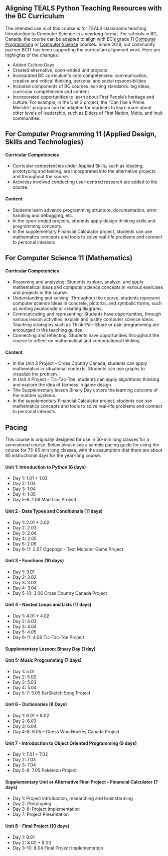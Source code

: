 Aligning TEALS Python Teaching Resources with the BC Curriculum
--------

The intended use is of this course is for TEALS classrooms teaching Introduction to Computer Science in a yearlong format. For schools in BC, Canada, the course can be adapted to align with BC’s grade 11 [Computer Programming](https://curriculum.gov.bc.ca/curriculum/adst/11/computer-programming) or [Computer Science](https://curriculum.gov.bc.ca/curriculum/mathematics/11/computer-science) courses. Since 2018, our community partner BCIT has been supporting the curriculum alignment work. Here are highlights of the changes:

* Added Culture Days
* Created alternative, open-ended unit projects
* Incorprated BC curriculum's core competencies: communication, creative and critical thinking, personal and social responsibilities
* Included components of BC courses learning standards: big ideas, curricular competencies and content
* Incorporated opportunities to learn about First People’s heritage and culture. For example, in the Unit 2 project, the “Can I be a Prime Minister” program can be adapted for students to learn more about other levels of leadership, such as Elders of First Nation, Métis, and Inuit communities. 

For Computer Programming 11 (Applied Design, Skills and Technologies)
--------
#### Curricular Competencies
* Curricular competencies under Applied Skills, such as ideating, prototyping and testing, are incorporated into the alternative projects and throughout the course.
* Activities involved conducting user-centred research are added to the course.

#### Content
* Students learn advance programming structure, documentation, error handling and debugging, etc.
* In the open-ended projects, students apply design thinking skills and programming concepts.
* In the supplementary Financial Calculator project, students can use mathematics concepts and tools to solve real-life problems and connect to personal interests 

For Computer Science 11 (Mathematics)
--------
#### Curricular Competencies
* Reasoning and analyzing: Students explore, analyze, and apply mathematical ideas and computer science concepts in various exercises and projects in the course.
* Understanding and solving: Throughout the course, students represent computer science ideas in concrete, pictorial, and symbolic forms, such as writing psudocode or creating diagrams.
* Communicating and representing: Students have opportunities, through various lesson activities, explain and justify computer science ideas. Teaching strategies such as Think-Pair-Share or pair-programming are encourged in the teaching guides 
* Connecting and reflecting: Students have opportunities throughout the course to reflect on mathematical and computational thinking

#### Content
* In the Unit 3 Project - Cross Country Canada, students can apply mathematics in situational contexts. Students can use graphs to visualize the problem.
* In Unit 4 Project - Tic-Tac-Toe, students can apply algorithmic thinking and explore the idea of fairness in game design. 
* The Supplementary lesson Binary Day covers the learning outcome of the number systems. 
* In the supplementary Financial Calculator project, students can use mathematics concepts and tools to solve real-life problems and connect to personal interests. 


Pacing
--------
This course is originally designed for use in 50-min long classes for a semestered course. Below please see a sample pacing guide for using the course for 75-80 min long classes, with the assumption that there are about 85 instructional days for the year-long course.

#### Unit 1: Introduction to Python (6 days)
* Day 1: 1.01 + 1.02
* Day 2: 1.03
* Day 3: 1.04
* Day 4: 1.05
* Day 5-6: 1.06 Mad Libs Project

#### Unit 2 - Data Types and Conditionals (11 days)
* Day 1: 2.01 + 2.02
* Day 2: 2.03
* Day 3: 2.04
* Day 4: 2.05
* Day 5: 2.06
* Day 6-11: 2.07 Ogopogo - Text Monster Game Project

#### Unit 3 – Functions (10 days)
* Day 1: 3.01
* Day 2: 3.02
* Day 3: 3.03
* Day 4: 3.04
* Day 5-10: 3.06 Cross Country Canada Project

#### Unit 4 - Nested Loops and Lists (11 days)
* Day 1: 4.01 + 4.02
* Day 2: 4.03
* Day 3: 4.04
* Day 5: 4.05
* Day 6-11: 4.06 Tic-Tac-Toe Project

#### Supplementary Lesson: Binary Day (1 day)

#### Unit 5: Music Programming (7 days)
* Day 1: 5.01
* Day 2: 5.02
* Day 3: 5.03
* Day 4: 5.04
* Day 5-7: 5.05 EarSketch Song Project

#### Unit 6 – Dictionaries (8 Days)
* Day 1: 6.01 + 6.02
* Day 2: 6.03
* Day 3: 6.04
* Day 4-8: 6.05 – Guess Who Hockey Canada Project

#### Unit 7 - Introduction to Object Oriented Programming (9 days)
* Day 1: 7.01 + 7.02
* Day 2: 7.03
* Day 3: 7.04
* Day 5-9: 7.05 Pokémon Project

#### Supplementary Unit or Alternative Final Project – Financial Calculator (7 days)
* Day 1: Project introduction, researching and brainstorming
* Day 2: Prototyping
* Day 3-6: Project Implementation
* Day 7: Project Presentation

#### Unit 8 – Final Project (10 days)
* Day 1: 8.01 
* Day 2: 8.02 + 8.03
* Day 3-10: 8.04 Final Project Implementation
